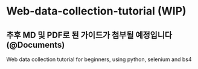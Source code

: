 # Web-data-collection-tutorial (WIP)
## 추후 MD 및 PDF로 된 가이드가 첨부될 예정입니다 (@Documents)
Web data collection tutorial for beginners, using python, selenium and bs4
